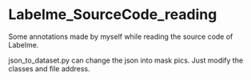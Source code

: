 # Labelme_SourceCode_reading

Some annotations made by myself while reading the source code of Labelme.

json_to_dataset.py    can change the json into mask pics. Just modify the classes and file address.
